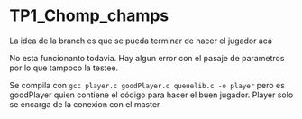 # TP1_Chomp_champs

La idea de la branch es que se pueda terminar de hacer el jugador acá

No esta funcionanto todavia. Hay algun error con el pasaje de parametros por lo que tampoco la testee.

Se compila con `gcc player.c goodPlayer.c queuelib.c -o player` pero es goodPlayer quien contiene el código para hacer el buen jugador.
Player solo se encarga de la conexion con el master